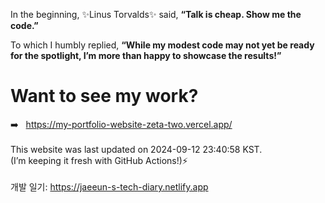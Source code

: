 In the beginning, ✨Linus Torvalds✨ said, <b>“Talk is cheap. Show me the code.”</b>

To which I humbly replied, <b>“While my modest code may not yet be ready for the spotlight, I’m more than happy to showcase the results!”</b>

# Want to see my work?
➡️ &nbsp; https://my-portfolio-website-zeta-two.vercel.app/<br>
<br>
This website was last updated on 2024-09-12 23:40:58 KST.<br>
(I’m keeping it fresh with GitHub Actions!)⚡️<br>
<br>
개발 일기: https://jaeeun-s-tech-diary.netlify.app<br>
